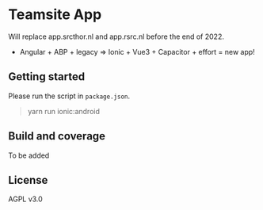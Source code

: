 # Teamsite App

Will replace app.srcthor.nl and app.rsrc.nl before the end of 2022. 
- Angular + ABP + legacy => Ionic + Vue3 + Capacitor + effort = new app!  

## Getting started

Please run the script in `package.json`.

> yarn run ionic:android 

## Build and coverage

To be added

## License

AGPL v3.0